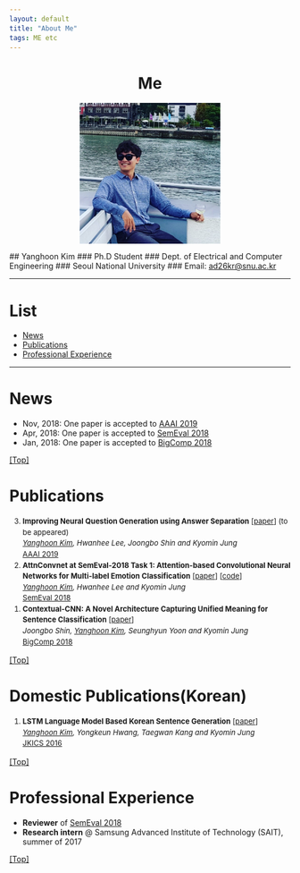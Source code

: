 ```yaml
---
layout: default
title: "About Me"
tags: ME etc
---
```


<h1 style="text-align: center;"><a name="top">Me</a></h1>

<p align=center><img src="../assets/img/profile.jpg" style="width: 50%; height: 50%" align="middle"/></p>
## Yanghoon Kim
### Ph.D Student
### Dept. of Electrical and Computer Engineering
### Seoul National University
### Email: <a href="mailto:ad26kr@snu.ac.kr">ad26kr@snu.ac.kr</a>

***

# <a name="List"></a>List

* [News](#News)
* [Publications](#Publications)
* [Professional Experience](#Experience)


***

# <a name="News"></a>News
- Nov, 2018: One paper is accepted to <a href="https://aaai.org/Conferences/AAAI-19/">AAAI 2019</a>
- Apr, 2018: One paper is accepted to <a href="http://alt.qcri.org/semeval2018/">SemEval 2018</a>
- Jan, 2018: One paper is accepted to <a href="http://www.bigcomputing.org/">BigComp 2018</a>

[[Top]](#top)

# <a name="Publications"></a>Publications

<ol style="line-height:1.4em" reversed>
  <font size="2">
  <li >
	<strong>Improving Neural Question Generation using Answer Separation</strong>
	[<a href="https://arxiv.org/abs/1809.02393">paper</a>]
	 (to be appeared)
	<br><i><u>Yanghoon Kim</u>, Hwanhee Lee, Joongbo Shin and Kyomin Jung</i>
	<br><a href="https://aaai.org/Conferences/AAAI-19/">AAAI 2019</a>
  </li>
	  
  <li >
	<strong>AttnConvnet at SemEval-2018 Task 1: Attention-based Convolutional Neural Networks for Multi-label Emotion Classification</strong>
	[<a href="http://aclweb.org/anthology/S18-1019">paper</a>]
        [<a href="https://github.com/yanghoonkim/attnconvnet">code</a>]
	<br><i><u>Yanghoon Kim</u>, Hwanhee Lee and Kyomin Jung</i>
	<br><a href="http://alt.qcri.org/semeval2018/">SemEval 2018</a>
  </li>

  <li >
	<strong>Contextual-CNN: A Novel Architecture Capturing Unified Meaning for Sentence Classification</strong>
	[<a href="http://milab.snu.ac.kr/pub/BigComp2018.pdf">paper</a>]
	<br><i>Joongbo Shin, <u>Yanghoon Kim</u>, Seunghyun Yoon and Kyomin Jung</i>
	<br><a href="http://www.bigcomputing.org/">BigComp 2018</a>
  </li>

  </font>
	
</ol>

[[Top]](#top)

# <a name="Domestic_Publications"></a>Domestic Publications(Korean)

<ol style="line-height:1.4em" reversed>
  <font size="2">

  <li >
	<strong>LSTM Language Model Based Korean Sentence Generation</strong>
	[<a href="http://www.dbpia.co.kr/Journal/ArticleDetail/NODE06689130#">paper</a>]
	<br><i><u>Yanghoon Kim</u>, Yongkeun Hwang, Taegwan Kang and Kyomin Jung</i>
	<br><a href="https://www.kics.or.kr/html/">JKICS 2016</a>
  </li>

  </font>
	
</ol>

[[Top]](#top)


# <a name="Experience"></a>Professional Experience
- <strong>Reviewer</strong> of <a href="http://alt.qcri.org/semeval2018/">SemEval 2018</a>
- <strong>Research intern</strong> @ Samsung Advanced Institute of Technology (SAIT), summer of 2017 

[[Top]](#top)
